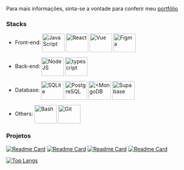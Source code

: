 <p>Para mais informações, sinta-se a vontade para conferir meu <a href="https://portfolio-leomartinez.vercel.app/" target="_blank">portfólio</a></p>


<h3>Stacks</h3>

- Front-end: <img align="center" title="JavaScript" height="50" width="60" src="https://cdn.jsdelivr.net/gh/devicons/devicon/icons/javascript/javascript-original.svg"/> <img align="center" title="React" height="50" width="60" src="https://cdn.jsdelivr.net/gh/devicons/devicon@latest/icons/react/react-original-wordmark.svg"/> <img align="center" title="Vue" height="50" width="60" src="https://cdn.jsdelivr.net/gh/devicons/devicon@latest/icons/vuejs/vuejs-original.svg" /> <img align="center" title="Figma" height="50" width="60" src="https://cdn.jsdelivr.net/gh/devicons/devicon/icons/figma/figma-original.svg" />

- Back-end: <img align="center" title="NodeJS" height="50" width="60" src="https://cdn.jsdelivr.net/gh/devicons/devicon@latest/icons/nodejs/nodejs-original-wordmark.svg" /> <img align="center" title="typescript" height="50" width="60" src="https://cdn.jsdelivr.net/gh/devicons/devicon@latest/icons/typescript/typescript-original.svg" />

- Database: <img align="center" title="SQLite" height="50" width="60" src="https://cdn.jsdelivr.net/gh/devicons/devicon@latest/icons/sqlite/sqlite-original-wordmark.svg" /> <img align="center" title="PostgreSQL" height="50" width="60" src="https://cdn.jsdelivr.net/gh/devicons/devicon@latest/icons/postgresql/postgresql-original.svg" /> <img align="center" title="<MongoDB" height="50" width="60" src="https://cdn.jsdelivr.net/gh/devicons/devicon@latest/icons/mongodb/mongodb-original-wordmark.svg" /> <img align="center" title="Supabase" height="50" width="60" src="https://cdn.jsdelivr.net/gh/devicons/devicon@latest/icons/supabase/supabase-original.svg" />

- Others: <img align="center" title="Bash" height="50" width="60" src="https://cdn.jsdelivr.net/gh/devicons/devicon/icons/bash/bash-original.svg"/>  <img align="center" title="Git" height="50" width="60" src="https://cdn.jsdelivr.net/gh/devicons/devicon/icons/git/git-original.svg"/>

<h3>Projetos</h3>

[![Readme Card](https://github-readme-stats.vercel.app/api/pin/?username=LeoMartinez013&repo=jogodavelha-vue&show_owner=false)](https://github.com/LeoMartinez013/jogodavelha-vue)
[![Readme Card](https://github-readme-stats.vercel.app/api/pin/?username=LeoMartinez013&repo=Gerenciamento-de-Processos&show_owner=false)](https://github.com/LeoMartinez013/Gerenciamento-de-Processos)
[![Readme Card](https://github-readme-stats.vercel.app/api/pin/?username=LeoMartinez013&repo=websocket-chat&show_owner=false)](https://github.com/LeoMartinez013/websocket-chat)
[![Readme Card](https://github-readme-stats.vercel.app/api/pin/?username=LeoMartinez013&repo=Lanchonete&show_owner=false)](https://github.com/LeoMartinez013/Lanchonete)

[![Top Langs](https://github-readme-stats.vercel.app/api/top-langs/?username=LeoMartinez013&layout=compact)](https://github.com/LeoMartinez013/github-readme-stats)



